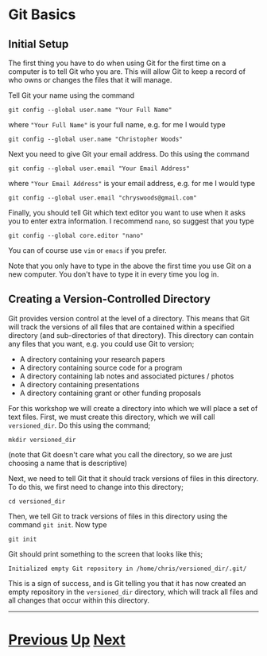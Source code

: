 ---
---

# Git Basics

## Initial Setup

The first thing you have to do when using Git for the first time on
a computer is to tell Git who you are. This will allow Git to keep
a record of who owns or changes the files that it will manage.

Tell Git your name using the command

```
git config --global user.name "Your Full Name"
```

where `"Your Full Name"` is your full name, e.g. for me I would type

```
git config --global user.name "Christopher Woods"
```

Next you need to give Git your email address. Do this using the command

```
git config --global user.email "Your Email Address"
```

where `"Your Email Address"` is your email address, e.g. for me I would type

```
git config --global user.email "chryswoods@gmail.com"
```

Finally, you should tell Git which text editor you want to use when
it asks you to enter extra information. I recommend `nano`, so suggest
that you type

```
git config --global core.editor "nano"
```

You can of course use `vim` or `emacs` if you prefer.

Note that you only have to type in the above the first time you use Git
on a new computer. You don't have to type it in every time you log in.

## Creating a Version-Controlled Directory

Git provides version control at the level of a directory. This means that 
Git will track the versions of all files that are contained within a 
specified directory (and sub-directories of that directory). This directory
can contain any files that you want, e.g. you could use Git to version;

* A directory containing your research papers
* A directory containing source code for a program
* A directory containing lab notes and associated pictures / photos
* A directory containing presentations
* A directory containing grant or other funding proposals

For this workshop we will create a directory into which we will 
place a set of text files. First, we must create this directory,
which we will call `versioned_dir`. Do this using the command;

```
mkdir versioned_dir
```

(note that Git doesn't care what you call the directory, so
we are just choosing a name that is descriptive)

Next, we need to tell Git that it should track versions of
files in this directory. To do this, we first need to change
into this directory;

```
cd versioned_dir
```

Then, we tell Git to track versions of files in this directory
using the command `git init`. Now type

```
git init
```

Git should print something to the screen that looks like this;

```
Initialized empty Git repository in /home/chris/versioned_dir/.git/
```

This is a sign of success, and is Git telling you that it has now
created an empty repository in the `versioned_dir` directory, which
will track all files and all changes that occur within this directory.


***

# [Previous](../README) [Up](../README) [Next](../adding) 
